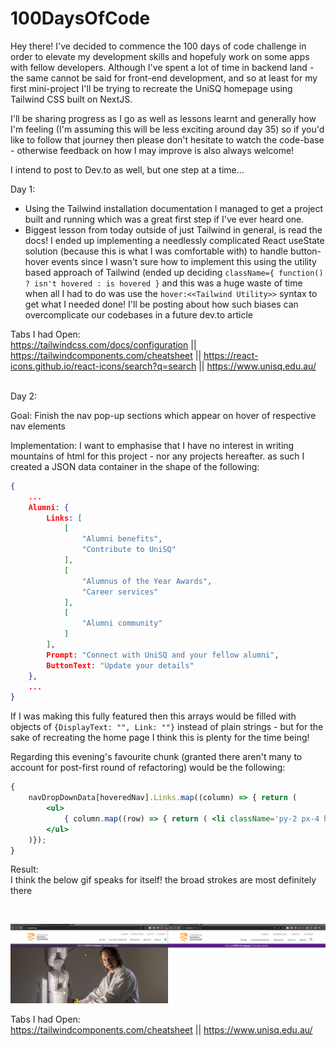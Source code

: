 # 100DaysOfCode

Hey there! I've decided to commence the 100 days of code challenge in order to elevate my development skills and hopefuly work on some apps with fellow developers.
Although I've spent a lot of time in backend land - the same cannot be said for front-end development, and so at least for my first mini-project I'll be trying to recreate the UniSQ homepage using Tailwind CSS built on NextJS.

I'll be sharing progress as I go as well as lessons learnt and generally how I'm feeling (I'm assuming this will be less exciting around day 35) so if you'd like to follow that journey then please don't hesitate to watch the code-base - otherwise feedback on how I may improve is also always welcome!

I intend to post to Dev.to as well, but one step at a time...

Day 1:
- Using the Tailwind installation documentation I managed to get a project built and running which was a great first step if I've ever heard one.
- Biggest lesson from today outside of just Tailwind in general, is read the docs! I ended up implementing a needlessly complicated React useState solution (because this is what I was comfortable with) to handle button-hover events since I wasn't sure how to implement this using the utility based approach of Tailwind (ended up deciding `className={ function() ? isn't hovered : is hovered }` and this was a huge waste of time when all I had to do was use the `hover:<<Tailwind Utility>>` syntax to get what I needed done! I'll be posting about how such biases can overcomplicate our codebases in a future dev.to article

Tabs I had Open:<br>
https://tailwindcss.com/docs/configuration || https://tailwindcomponents.com/cheatsheet || https://react-icons.github.io/react-icons/search?q=search || https://www.unisq.edu.au/

<br>
Day 2:

Goal: Finish the nav pop-up sections which appear on hover of respective nav elements

Implementation:
I want to emphasise that I have no interest in writing mountains of html for this project - nor any projects hereafter. as such I created a JSON data container in the shape of the following:

```json
{
    ...
    Alumni: {
        Links: [
            [
                "Alumni benefits",
                "Contribute to UniSQ"
            ],
            [
                "Alumnus of the Year Awards",
                "Career services"
            ],
            [
                "Alumni community"
            ]
        ], 
        Prompt: "Connect with UniSQ and your fellow alumni", 
        ButtonText: "Update your details"
    },
    ...
}
```

If I was making this fully featured then this arrays would be filled with objects of `{DisplayText: "", Link: ""}` instead of plain strings - but for the sake of recreating the home page I think this is plenty for the time being!

Regarding this evening's favourite chunk (granted there aren't many to account for post-first round of refactoring) would be the following:

```jsx
{
    navDropDownData[hoveredNav].Links.map((column) => { return (
        <ul>
            { column.map((row) => { return ( <li className='py-2 px-4 hover:bg-gray-200 mx-2'> {row} </li> ); })}
        </ul>
    )});
}
```

Result: <br>
I think the below gif speaks for itself! the broad strokes are most definitely there

<br>

![Video Demonstration of the days progress](./readmeMedia/day2.gif)

Tabs I had Open:<br>
https://tailwindcomponents.com/cheatsheet || https://www.unisq.edu.au/
